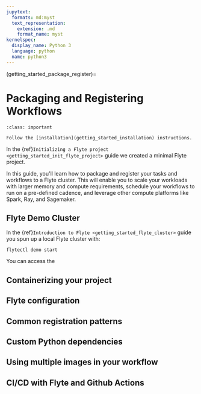 ```yaml
---
jupytext:
  formats: md:myst
  text_representation:
    extension: .md
    format_name: myst
kernelspec:
  display_name: Python 3
  language: python
  name: python3
---
```


(getting_started_package_register)=

# Packaging and Registering Workflows

```{admonition} Prerequisites
:class: important

Follow the [installation](getting_started_installation) instructions.
```

In the {ref}`Initializing a Flyte project <getting_started_init_flyte_project>`
guide we created a minimal Flyte project.

In this guide, you'll learn how to package and register your tasks and
workflows to a Flyte cluster. This will enable you to scale your workloads with
larger memory and compute requirements, schedule your workflows to run on a
pre-defined cadence, and leverage other compute platforms like Spark, Ray, and
Sagemaker.

## Flyte Demo Cluster

In the {ref}`Introduction to Flyte <getting_started_flyte_cluster>` guide you
spun up a local Flyte cluster with:

```{prompt} bash $
flytectl demo start
```

You can access the 

## Containerizing your project


## Flyte configuration


## Common registration patterns


## Custom Python dependencies


## Using multiple images in your workflow


## CI/CD with Flyte and Github Actions

